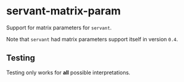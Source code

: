 # servant-matrix-param

Support for matrix parameters for `servant`.

Note that `servant` had matrix parameters support itself in version `0.4`.

## Testing

Testing only works for **all** possible interpretations.
